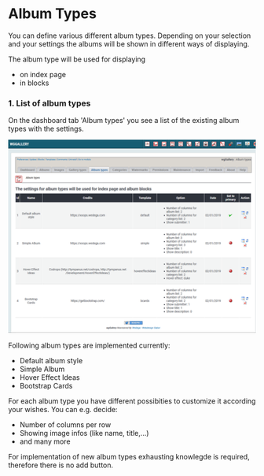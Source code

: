 # Album Types

You can define various different album types. Depending on your selection and your settings the albums will be shown in different ways of displaying.

The album type will be used for displaying

* on index page
* in blocks

### 1. List of album types

On the dashboard tab 'Album types' you see a list of the existing album types with the settings. 

![](../../.gitbook/assets/albumtypes1.png)

Following album types are implemented currently:

* Default album style
* Simple Album
* Hover Effect Ideas
* Bootstrap Cards

For each album type you have different possibities to customize it according your wishes. You can e.g. decide:

* Number of columns per row
* Showing image infos \(like name, title,...\)
* and many more

For implementation of new album types exhausting knowlegde is required, therefore there is no add button.

